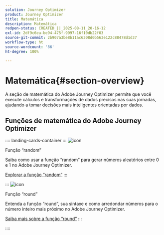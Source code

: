 ```yaml
---
solution: Journey Optimizer
product: Journey Optimizer
title: Matemática
description: Matemática
redpen-status: CREATED_||_2025-08-11_20-16-12
exl-id: 2df9c6ea-be94-475f-9997-16f10db22f03
source-git-commit: 2b907a3be8b11ac6308d0b563e122c88478d1d37
workflow-type: ht
source-wordcount: '86'
ht-degree: 100%

---
```


# Matemática{#section-overview}

A seção de matemática do Adobe Journey Optimizer permite que você execute cálculos e transformações de dados precisos nas suas jornadas, ajudando a tomar decisões mais inteligentes orientadas por dados.

## Funções de matemática do Adobe Journey Optimizer

:::: landing-cards-container
:::
![icon](https://cdn.experienceleague.adobe.com/icons/code-branch.svg?lang=pt-BR)

Função “random”

Saiba como usar a função “random” para gerar números aleatórios entre 0 e 1 no Adobe Journey Optimizer.

[Explorar a função “random”](../using/building-journeys/functions/functionrandom.md)
:::

:::
![icon](https://cdn.experienceleague.adobe.com/icons/code-branch.svg?lang=pt-BR)

Função “round”

Entenda a função “round”, sua sintaxe e como arredondar números para o número inteiro mais próximo no Adobe Journey Optimizer.

[Saiba mais sobre a função “round”](../using/building-journeys/functions/functionround.md)
:::

::::
